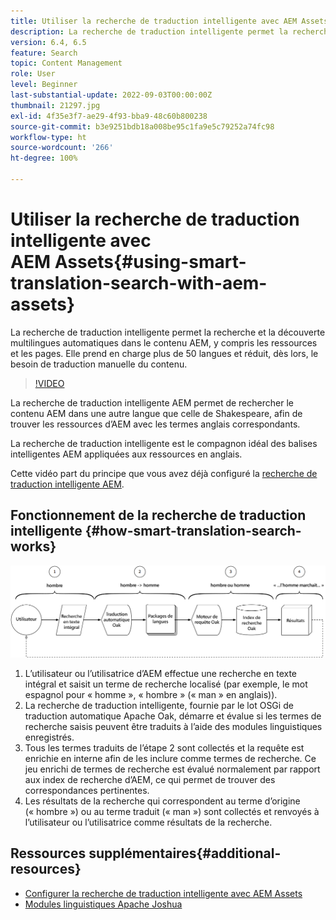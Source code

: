 ```yaml
---
title: Utiliser la recherche de traduction intelligente avec AEM Assets
description: La recherche de traduction intelligente permet la recherche et la découverte multilingues automatiques dans le contenu AEM, y compris les ressources et les pages. Elle prend en charge plus de 50 langues et réduit, dès lors, le besoin de traduction manuelle du contenu.
version: 6.4, 6.5
feature: Search
topic: Content Management
role: User
level: Beginner
last-substantial-update: 2022-09-03T00:00:00Z
thumbnail: 21297.jpg
exl-id: 4f35e3f7-ae29-4f93-bba9-48c60b800238
source-git-commit: b3e9251bdb18a008be95c1fa9e5c79252a74fc98
workflow-type: ht
source-wordcount: '266'
ht-degree: 100%

---
```


# Utiliser la recherche de traduction intelligente avec AEM Assets{#using-smart-translation-search-with-aem-assets}

La recherche de traduction intelligente permet la recherche et la découverte multilingues automatiques dans le contenu AEM, y compris les ressources et les pages. Elle prend en charge plus de 50 langues et réduit, dès lors, le besoin de traduction manuelle du contenu.

>[!VIDEO](https://video.tv.adobe.com/v/21297?quality=12&learn=on)

La recherche de traduction intelligente AEM permet de rechercher le contenu AEM dans une autre langue que celle de Shakespeare, afin de trouver les ressources d’AEM avec les termes anglais correspondants.

La recherche de traduction intelligente est le compagnon idéal des balises intelligentes AEM appliquées aux ressources en anglais.

Cette vidéo part du principe que vous avez déjà configuré la [recherche de traduction intelligente AEM](smart-translation-search-technical-video-setup.md).

## Fonctionnement de la recherche de traduction intelligente {#how-smart-translation-search-works}

![Diagramme de flux de la recherche de traduction intelligente.](assets/smart-translation-search-flow.png)

1. L’utilisateur ou l’utilisatrice d’AEM effectue une recherche en texte intégral et saisit un terme de recherche localisé (par exemple, le mot espagnol pour « homme », « hombre » (« man » en anglais)).
2. La recherche de traduction intelligente, fournie par le lot OSGi de traduction automatique Apache Oak, démarre et évalue si les termes de recherche saisis peuvent être traduits à l’aide des modules linguistiques enregistrés.
3. Tous les termes traduits de l’étape 2 sont collectés et la requête est enrichie en interne afin de les inclure comme termes de recherche. Ce jeu enrichi de termes de recherche est évalué normalement par rapport aux index de recherche d’AEM, ce qui permet de trouver des correspondances pertinentes.
4. Les résultats de la recherche qui correspondent au terme d’origine (« hombre ») ou au terme traduit (« man ») sont collectés et renvoyés à l’utilisateur ou l’utilisatrice comme résultats de la recherche.

## Ressources supplémentaires{#additional-resources}

* [Configurer la recherche de traduction intelligente avec AEM Assets](smart-translation-search-technical-video-setup.md)
* [Modules linguistiques Apache Joshua](https://cwiki.apache.org/confluence/display/JOSHUA/Language+Packs)
